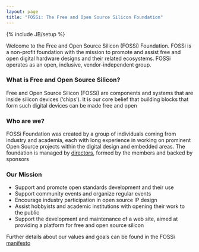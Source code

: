 ```yaml
---
layout: page
title: "FOSSi: The Free and Open Source Silicon Foundation"
---
```

{% include JB/setup %}

Welcome to the Free and Open Source Silicon (FOSSi) Foundation.
FOSSi is a non-profit foundation with the mission to promote and
assist free and open digital hardware designs and their related
ecosystems. FOSSi operates as an open, inclusive, vendor-independent
group.

### What is Free and Open Source Silicon?

Free and Open Source Silicon (FOSSi) are components and systems that
are inside silicon devices (‘chips’). It is our core belief that
building blocks that form such digital devices can be made free and open

### Who are we?

FOSSi Foundation was created by a group of individuals coming from industry
and academia, each with long experience in working on prominent Open Source
projects within the digital design and embedded areas. The foundation is
managed by [directors](organization), formed by the members and backed by
sponsors

### Our Mission

 * Support and promote open standards development and their use
 * Support community events and organize regular events
 * Encourage industry participation in open source IP design
 * Assist hobbyists and academic institutions with opening their work
   to the public
 * Support the development and maintenance of a web site, aimed at
   providing a platform for free and open source silicon

Further details about our values and goals can be found in the FOSSi
[manifesto](manifesto)